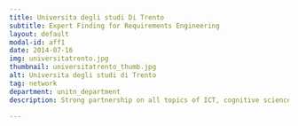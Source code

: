 ```yaml
---
title: Universita degli studi Di Trento
subtitle: Expert Finding for Requirements Engineering
layout: default
modal-id: aff1
date: 2014-07-16
img: universitatrento.jpg 
thumbnail: universitatrento_thumb.jpg
alt: Universita degli studi di Trento
tag: network
department: unitn_department
description: Strong partnership on all topics of ICT, cognitive science, bioinformatics, industrial engineering and physics

---
```

